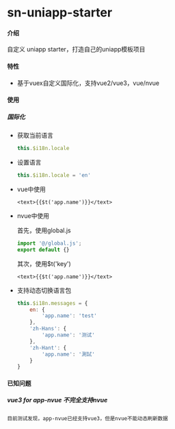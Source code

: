 # sn-uniapp-starter

#### 介绍
自定义 uniapp starter，打造自己的uniapp模板项目

#### 特性

* 基于vuex自定义国际化，支持vue2/vue3，vue/nvue


#### 使用

##### 国际化

* 获取当前语言

	```js
	this.$i18n.locale
	```
* 设置语言

	```js
	this.$i18n.locale = 'en'
	```

* vue中使用

	```vue
	<text>{{$t('app.name')}}</text>
	```

* nvue中使用

	首先，使用global.js

	```js
	import '@/global.js';
	export default {}
	```
	
	其次，使用$t('key')

	```vue
	<text>{{$t('app.name')}}</text>
	```
	
* 支持动态切换语言包

	```js
	this.$i18n.messages = {
		en: {
			'app.name': 'test'
		},
		'zh-Hans': {
			'app.name': '测试'
		},
		'zh-Hant': {
			'app.name': '測試'
		}
	}
	```
	
#### 已知问题

##### vue3 for app-nvue 不完全支持nvue

	目前测试发现，app-nvue已经支持vue3，但是nvue不能动态刷新数据